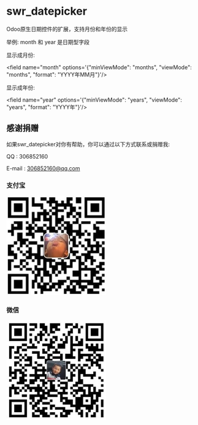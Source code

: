 # swr_datepicker
Odoo原生日期控件的扩展，支持月份和年份的显示

举例: month 和 year 是日期型字段

显示成月份:

&lt;field name="month" options='{"minViewMode": "months", "viewMode": "months", "format": "YYYY年MM月"}'/&gt;

显示成年份:

&lt;field name="year" options='{"minViewMode": "years", "viewMode": "years", "format": "YYYY年"}'/&gt;

## 感谢捐赠

如果swr_datepicker对你有帮助，你可以通过以下方式联系或捐赠我:

QQ : 306852160

E-mail : 306852160@qq.com

### 支付宝

![donation-alipay](/doc/pic/AliPay.jpg)

### 微信

![donation-wechatpay](/doc/pic/WechatPay.jpg)
